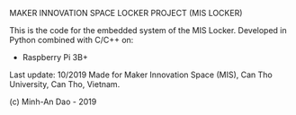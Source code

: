 MAKER INNOVATION SPACE LOCKER PROJECT (MIS LOCKER)

This is the code for the embedded system of the MIS Locker.
Developed in Python combined with C/C++ on:
 - Raspberry Pi 3B+

Last update: 10/2019
Made for Maker Innovation Space (MIS), Can Tho University, Can Tho, Vietnam.

(c) Minh-An Dao - 2019
